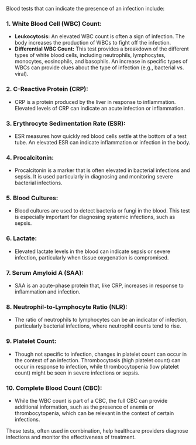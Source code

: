 Blood tests that can indicate the presence of an infection include:

### 1. **White Blood Cell (WBC) Count:**
   - **Leukocytosis:** An elevated WBC count is often a sign of infection. The body increases the production of WBCs to fight off the infection.
   - **Differential WBC Count:** This test provides a breakdown of the different types of white blood cells, including neutrophils, lymphocytes, monocytes, eosinophils, and basophils. An increase in specific types of WBCs can provide clues about the type of infection (e.g., bacterial vs. viral).

### 2. **C-Reactive Protein (CRP):**
   - CRP is a protein produced by the liver in response to inflammation. Elevated levels of CRP can indicate an acute infection or inflammation.

### 3. **Erythrocyte Sedimentation Rate (ESR):**
   - ESR measures how quickly red blood cells settle at the bottom of a test tube. An elevated ESR can indicate inflammation or infection in the body.

### 4. **Procalcitonin:**
   - Procalcitonin is a marker that is often elevated in bacterial infections and sepsis. It is used particularly in diagnosing and monitoring severe bacterial infections.

### 5. **Blood Cultures:**
   - Blood cultures are used to detect bacteria or fungi in the blood. This test is especially important for diagnosing systemic infections, such as sepsis.

### 6. **Lactate:**
   - Elevated lactate levels in the blood can indicate sepsis or severe infection, particularly when tissue oxygenation is compromised.

### 7. **Serum Amyloid A (SAA):**
   - SAA is an acute-phase protein that, like CRP, increases in response to inflammation and infection.

### 8. **Neutrophil-to-Lymphocyte Ratio (NLR):**
   - The ratio of neutrophils to lymphocytes can be an indicator of infection, particularly bacterial infections, where neutrophil counts tend to rise.

### 9. **Platelet Count:**
   - Though not specific to infection, changes in platelet count can occur in the context of an infection. Thrombocytosis (high platelet count) can occur in response to infection, while thrombocytopenia (low platelet count) might be seen in severe infections or sepsis.

### 10. **Complete Blood Count (CBC):**
   - While the WBC count is part of a CBC, the full CBC can provide additional information, such as the presence of anemia or thrombocytopenia, which can be relevant in the context of certain infections.

These tests, often used in combination, help healthcare providers diagnose infections and monitor the effectiveness of treatment.
